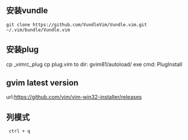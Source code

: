 ## 安装vundle

```
git clone https://github.com/VundleVim/Vundle.vim.git ~/.vim/bundle/Vundle.vim
```
## 安装plug
cp _vimrc_plug
cp plug.vim to dir: gvim81/autoload/
exe cmd: PlugInstall

## gvim latest version
url:https://github.com/vim/vim-win32-installer/releases

## 列模式

```
 ctrl + q
```
